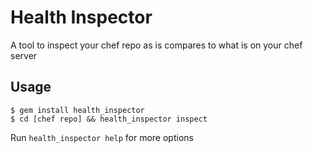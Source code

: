 # Health Inspector

A tool to inspect your chef repo as is compares to what is on your chef server

## Usage

    $ gem install health_inspector
    $ cd [chef repo] && health_inspector inspect

Run `health_inspector help` for more options